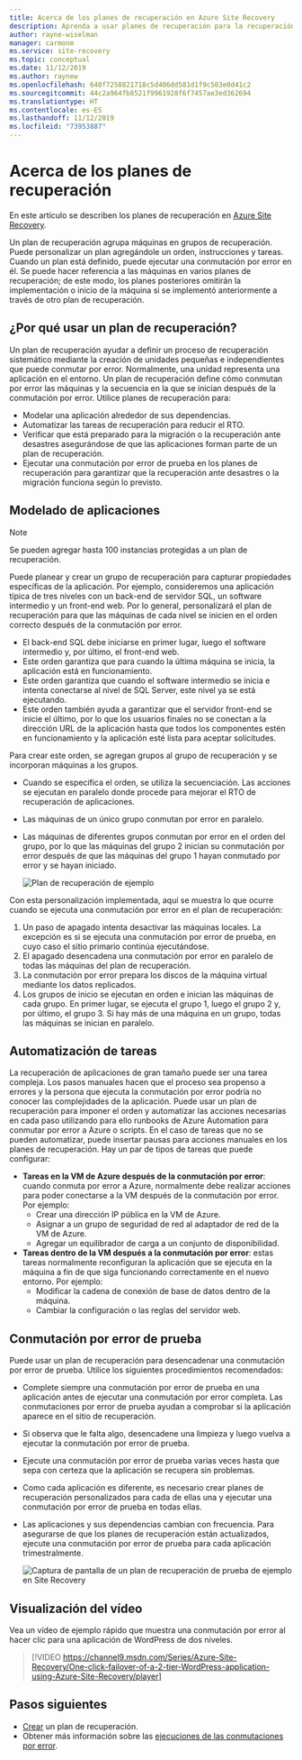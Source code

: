 ```yaml
---
title: Acerca de los planes de recuperación en Azure Site Recovery
description: Aprenda a usar planes de recuperación para la recuperación ante desastres con el servicio Azure Site Recovery.
author: rayne-wiselman
manager: carmonm
ms.service: site-recovery
ms.topic: conceptual
ms.date: 11/12/2019
ms.author: raynew
ms.openlocfilehash: 640f7258821718c5d406dd581d1f9c503e0d41c2
ms.sourcegitcommit: 44c2a964fb8521f9961928f6f7457ae3ed362694
ms.translationtype: HT
ms.contentlocale: es-ES
ms.lasthandoff: 11/12/2019
ms.locfileid: "73953887"
---
```

# <a name="about-recovery-plans"></a>Acerca de los planes de recuperación

En este artículo se describen los planes de recuperación en [Azure Site Recovery](site-recovery-overview.md).

Un plan de recuperación agrupa máquinas en grupos de recuperación. Puede personalizar un plan agregándole un orden, instrucciones y tareas. Cuando un plan está definido, puede ejecutar una conmutación por error en él.  Se puede hacer referencia a las máquinas en varios planes de recuperación; de este modo, los planes posteriores omitirán la implementación o inicio de la máquina si se implementó anteriormente a través de otro plan de recuperación.


## <a name="why-use-a-recovery-plan"></a>¿Por qué usar un plan de recuperación?

Un plan de recuperación ayudar a definir un proceso de recuperación sistemático mediante la creación de unidades pequeñas e independientes que puede conmutar por error. Normalmente, una unidad representa una aplicación en el entorno. Un plan de recuperación define cómo conmutan por error las máquinas y la secuencia en la que se inician después de la conmutación por error. Utilice planes de recuperación para:

* Modelar una aplicación alrededor de sus dependencias.
* Automatizar las tareas de recuperación para reducir el RTO.
* Verificar que está preparado para la migración o la recuperación ante desastres asegurándose de que las aplicaciones forman parte de un plan de recuperación.
* Ejecutar una conmutación por error de prueba en los planes de recuperación para garantizar que la recuperación ante desastres o la migración funciona según lo previsto.


## <a name="model-apps"></a>Modelado de aplicaciones

> [!NOTE]
> Se pueden agregar hasta 100 instancias protegidas a un plan de recuperación.

Puede planear y crear un grupo de recuperación para capturar propiedades específicas de la aplicación. Por ejemplo, consideremos una aplicación típica de tres niveles con un back-end de servidor SQL, un software intermedio y un front-end web. Por lo general, personalizará el plan de recuperación para que las máquinas de cada nivel se inicien en el orden correcto después de la conmutación por error.

- El back-end SQL debe iniciarse en primer lugar, luego el software intermedio y, por último, el front-end web.
- Este orden garantiza que para cuando la última máquina se inicia, la aplicación está en funcionamiento.
- Este orden garantiza que cuando el software intermedio se inicia e intenta conectarse al nivel de SQL Server, este nivel ya se está ejecutando. 
- Este orden también ayuda a garantizar que el servidor front-end se inicie el último, por lo que los usuarios finales no se conectan a la dirección URL de la aplicación hasta que todos los componentes estén en funcionamiento y la aplicación esté lista para aceptar solicitudes.

Para crear este orden, se agregan grupos al grupo de recuperación y se incorporan máquinas a los grupos.
- Cuando se especifica el orden, se utiliza la secuenciación. Las acciones se ejecutan en paralelo donde procede para mejorar el RTO de recuperación de aplicaciones.
- Las máquinas de un único grupo conmutan por error en paralelo.
- Las máquinas de diferentes grupos conmutan por error en el orden del grupo, por lo que las máquinas del grupo 2 inician su conmutación por error después de que las máquinas del grupo 1 hayan conmutado por error y se hayan iniciado.

    ![Plan de recuperación de ejemplo](./media/recovery-plan-overview/rp.png)

Con esta personalización implementada, aquí se muestra lo que ocurre cuando se ejecuta una conmutación por error en el plan de recuperación: 

1. Un paso de apagado intenta desactivar las máquinas locales. La excepción es si se ejecuta una conmutación por error de prueba, en cuyo caso el sitio primario continúa ejecutándose. 
2. El apagado desencadena una conmutación por error en paralelo de todas las máquinas del plan de recuperación.
3. La conmutación por error prepara los discos de la máquina virtual mediante los datos replicados.
4. Los grupos de inicio se ejecutan en orden e inician las máquinas de cada grupo. En primer lugar, se ejecuta el grupo 1, luego el grupo 2 y, por último, el grupo 3. Si hay más de una máquina en un grupo, todas las máquinas se inician en paralelo.


## <a name="automate-tasks"></a>Automatización de tareas

La recuperación de aplicaciones de gran tamaño puede ser una tarea compleja. Los pasos manuales hacen que el proceso sea propenso a errores y la persona que ejecuta la conmutación por error podría no conocer las complejidades de la aplicación. Puede usar un plan de recuperación para imponer el orden y automatizar las acciones necesarias en cada paso utilizando para ello runbooks de Azure Automation para conmutar por error a Azure o scripts. En el caso de tareas que no se pueden automatizar, puede insertar pausas para acciones manuales en los planes de recuperación. Hay un par de tipos de tareas que puede configurar:

* **Tareas en la VM de Azure después de la conmutación por error**: cuando conmuta por error a Azure, normalmente debe realizar acciones para poder conectarse a la VM después de la conmutación por error. Por ejemplo: 
    * Crear una dirección IP pública en la VM de Azure.
    * Asignar a un grupo de seguridad de red al adaptador de red de la VM de Azure.
    * Agregar un equilibrador de carga a un conjunto de disponibilidad.
* **Tareas dentro de la VM después a la conmutación por error**: estas tareas normalmente reconfiguran la aplicación que se ejecuta en la máquina a fin de que siga funcionando correctamente en el nuevo entorno. Por ejemplo:
    * Modificar la cadena de conexión de base de datos dentro de la máquina.
    * Cambiar la configuración o las reglas del servidor web.


## <a name="test-failover"></a>Conmutación por error de prueba

Puede usar un plan de recuperación para desencadenar una conmutación por error de prueba. Utilice los siguientes procedimientos recomendados:

- Complete siempre una conmutación por error de prueba en una aplicación antes de ejecutar una conmutación por error completa. Las conmutaciones por error de prueba ayudan a comprobar si la aplicación aparece en el sitio de recuperación.
- Si observa que le falta algo, desencadene una limpieza y luego vuelva a ejecutar la conmutación por error de prueba. 
- Ejecute una conmutación por error de prueba varias veces hasta que sepa con certeza que la aplicación se recupera sin problemas.
- Como cada aplicación es diferente, es necesario crear planes de recuperación personalizados para cada de ellas una y ejecutar una conmutación por error de prueba en todas ellas.
- Las aplicaciones y sus dependencias cambian con frecuencia. Para asegurarse de que los planes de recuperación están actualizados, ejecute una conmutación por error de prueba para cada aplicación trimestralmente.

    ![Captura de pantalla de un plan de recuperación de prueba de ejemplo en Site Recovery](./media/recovery-plan-overview/rptest.png)

## <a name="watch-the-video"></a>Visualización del vídeo

Vea un vídeo de ejemplo rápido que muestra una conmutación por error al hacer clic para una aplicación de WordPress de dos niveles.
    
> [!VIDEO https://channel9.msdn.com/Series/Azure-Site-Recovery/One-click-failover-of-a-2-tier-WordPress-application-using-Azure-Site-Recovery/player]



## <a name="next-steps"></a>Pasos siguientes

- [Crear](site-recovery-create-recovery-plans.md) un plan de recuperación.
- Obtener más información sobre las [ejecuciones de las conmutaciones por error](site-recovery-failover.md).  
